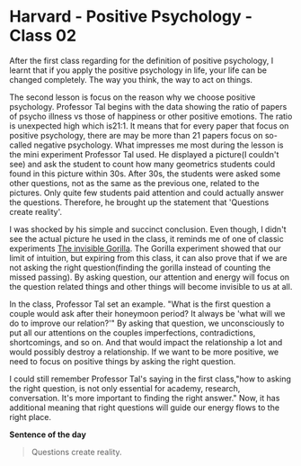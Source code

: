 # Harvard - Positive Psychology - Class 02
After the first class regarding for the definition of positive psychology, I learnt that if you apply the positive psychology in life, your life can be changed completely. The way you think, the way to act on things. 

The second lesson is focus on the reason why we choose positive psychology. Professor Tal begins with the data showing the ratio of papers of psycho illness vs those of happiness or other positive emotions.  The ratio is unexpected high which is21:1. It means that for every paper that focus on positive psychology, there are may be more than 21 papers focus on so-called negative psychology. What impresses me most during the lesson is the mini experiment Professor Tal used. He displayed a picture(I couldn't see) and ask the student to count how many geometrics students could found in this picture within 30s. After 30s, the students were asked some other questions, not as the same as the previous one, related to the pictures. Only quite few students paid attention and could actually answer the questions. Therefore, he brought up the statement that 'Questions create reality'.

I was shocked by his simple and succinct conclusion. Even though, I didn't see the actual picture he used in the class, it reminds me of one of classic experiments [The invisible Gorilla](http://www.theinvisiblegorilla.com/gorilla_experiment.html). The Gorilla experiment showed that our limit of intuition, but expiring from this class, it can also prove that if we are not asking the right question(finding the gorilla instead of counting the missed passing). By asking question, our attention and energy will focus on the question related things and other things will become invisible to us at all. 

In the class, Professor Tal set an example. "What is the first question a couple would ask after their honeymoon period? It always be 'what will we do to improve our relation?'" By asking that question, we unconsciously to put all our attentions on the couples imperfections, contradictions, shortcomings, and so on. And that would impact the relationship a lot and would possibly destroy a relationship. If we want to be more positive, we need to focus on positive things by asking the right question. 

I could still remember Professor Tal's saying in the first class,"how to asking the right question, is not only essential for academy, research, conversation. It's more important to finding the right answer." Now, it has additional meaning that right questions will guide our energy flows to the right place.

**Sentence of the day**
> Questions create reality. 


